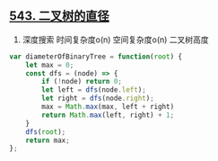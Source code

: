 ## [543. 二叉树的直径](https://leetcode.cn/problems/diameter-of-binary-tree/)

1. 深度搜索 时间复杂度o(n) 空间复杂度o(n) 二叉树高度
```js
var diameterOfBinaryTree = function(root) {
    let max = 0;
    const dfs = (node) => {
        if (!node) return 0;
        let left = dfs(node.left);
        let right = dfs(node.right);
        max = Math.max(max, left + right)
        return Math.max(left, right) + 1;
    }
    dfs(root);
    return max;
};
```